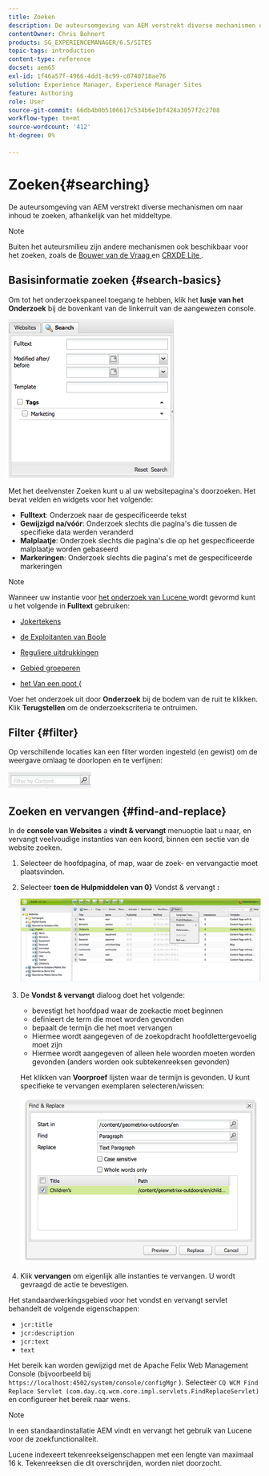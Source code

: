 ```yaml
---
title: Zoeken
description: De auteursomgeving van AEM verstrekt diverse mechanismen om naar inhoud te zoeken, afhankelijk van het middeltype.
contentOwner: Chris Bohnert
products: SG_EXPERIENCEMANAGER/6.5/SITES
topic-tags: introduction
content-type: reference
docset: aem65
exl-id: 1f46a57f-4966-4dd1-8c99-c0740718ae76
solution: Experience Manager, Experience Manager Sites
feature: Authoring
role: User
source-git-commit: 66db4b0b5106617c534b6e1bf428a3057f2c2708
workflow-type: tm+mt
source-wordcount: '412'
ht-degree: 0%

---
```


# Zoeken{#searching}

De auteursomgeving van AEM verstrekt diverse mechanismen om naar inhoud te zoeken, afhankelijk van het middeltype.

>[!NOTE]
>
>Buiten het auteursmilieu zijn andere mechanismen ook beschikbaar voor het zoeken, zoals de [ Bouwer van de Vraag ](/help/sites-developing/querybuilder-api.md) en [ CRXDE Lite ](/help/sites-developing/developing-with-crxde-lite.md).

## Basisinformatie zoeken {#search-basics}

Om tot het onderzoekspaneel toegang te hebben, klik het **lusje van het Onderzoek** bij de bovenkant van de linkerruit van de aangewezen console.

![ chlimage_1-101 ](assets/chlimage_1-101.png)

Met het deelvenster Zoeken kunt u al uw websitepagina&#39;s doorzoeken. Het bevat velden en widgets voor het volgende:

* **Fulltext**: Onderzoek naar de gespecificeerde tekst
* **Gewijzigd na/vóór**: Onderzoek slechts die pagina&#39;s die tussen de specifieke data werden veranderd
* **Malplaatje**: Onderzoek slechts die pagina&#39;s die op het gespecificeerde malplaatje worden gebaseerd
* **Markeringen**: Onderzoek slechts die pagina&#39;s met de gespecificeerde markeringen

>[!NOTE]
>
>Wanneer uw instantie voor [ het onderzoek van Lucene ](/help/sites-deploying/queries-and-indexing.md) wordt gevormd kunt u het volgende in **Fulltext** gebruiken:
>
>* [ Jokertekens ](https://lucene.apache.org/core/5_3_1/queryparser/org/apache/lucene/queryparser/classic/package-summary.html#Wildcard_Searches)
>* [ de Exploitanten van Boole ](https://lucene.apache.org/core/5_3_1/queryparser/org/apache/lucene/queryparser/classic/package-summary.html#Boolean_operators)
>
>* [ Reguliere uitdrukkingen ](https://lucene.apache.org/core/5_3_1/queryparser/org/apache/lucene/queryparser/classic/package-summary.html#Regexp_Searches)
>* [ Gebied groeperen ](https://lucene.apache.org/core/5_3_1/queryparser/org/apache/lucene/queryparser/classic/package-summary.html#Field_Grouping)
>* [ het Van een poot &lbrace;](https://lucene.apache.org/core/5_3_1/queryparser/org/apache/lucene/queryparser/classic/package-summary.html#Boosting_a_Term)
>

Voer het onderzoek uit door **Onderzoek** bij de bodem van de ruit te klikken. Klik **Terugstellen** om de onderzoekscriteria te ontruimen.

## Filter {#filter}

Op verschillende locaties kan een filter worden ingesteld (en gewist) om de weergave omlaag te doorlopen en te verfijnen:

![ chlimage_1-102 ](assets/chlimage_1-102.png)

## Zoeken en vervangen {#find-and-replace}

In de **console van Websites** a **vindt &amp; vervangt** menuoptie laat u naar, en vervangt veelvoudige instanties van een koord, binnen een sectie van de website zoeken.

1. Selecteer de hoofdpagina, of map, waar de zoek- en vervangactie moet plaatsvinden.
1. Selecteer **toen de Hulpmiddelen van 0&rbrace;** Vondst &amp; vervangt **:**

   ![ screen_shot_2012-02-15at120346pm ](assets/screen_shot_2012-02-15at120346pm.png)

1. De **Vondst &amp; vervangt** dialoog doet het volgende:

   * bevestigt het hoofdpad waar de zoekactie moet beginnen
   * definieert de term die moet worden gevonden
   * bepaalt de termijn die het moet vervangen
   * Hiermee wordt aangegeven of de zoekopdracht hoofdlettergevoelig moet zijn
   * Hiermee wordt aangegeven of alleen hele woorden moeten worden gevonden (anders worden ook subtekenreeksen gevonden)

   Het klikken van **Voorproef** lijsten waar de termijn is gevonden. U kunt specifieke te vervangen exemplaren selecteren/wissen:

   ![ screen_shot_2012-02-15at120719pm ](assets/screen_shot_2012-02-15at120719pm.png)

1. Klik **vervangen** om eigenlijk alle instanties te vervangen. U wordt gevraagd de actie te bevestigen.

Het standaardwerkingsgebied voor het vondst en vervangt servlet behandelt de volgende eigenschappen:

* `jcr:title`
* `jcr:description`
* `jcr:text`
* `text`

Het bereik kan worden gewijzigd met de Apache Felix Web Management Console (bijvoorbeeld bij `https://localhost:4502/system/console/configMgr` ). Selecteer `CQ WCM Find Replace Servlet (com.day.cq.wcm.core.impl.servlets.FindReplaceServlet)` en configureer het bereik naar wens.

>[!NOTE]
>
>In een standaardinstallatie AEM vindt en vervangt het gebruik van Lucene voor de zoekfunctionaliteit.
>
>Lucene indexeert tekenreekseigenschappen met een lengte van maximaal 16 k. Tekenreeksen die dit overschrijden, worden niet doorzocht.
